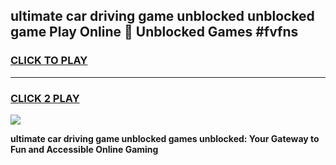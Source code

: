 
## ultimate car driving game unblocked unblocked game Play Online 👋 Unblocked Games #fvfns
<h3>
<a href="https://premium.freeplayer.one?title=ultimate_car_driving_game_unblocked&ref=21F">CLICK TO PLAY</a></h3>
<hr>

<h3>
<a href="https://premium.freeplayer.one?title=ultimate_car_driving_game_unblocked&ref=21F">CLICK 2 PLAY</a>
  
</h3>

<a href="https://premium.freeplayer.one?title=ultimate_car_driving_game_unblocked&ref=21F/"><img src="https://clearcache.store/games.png"></a>


**ultimate car driving game unblocked games unblocked: Your Gateway to Fun and Accessible Online Gaming**
